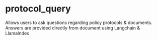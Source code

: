# protocol_query

Allows users to ask questions regarding policy protocols & documents. Answers are provided directly from document using Langchain & LlamaIndex

